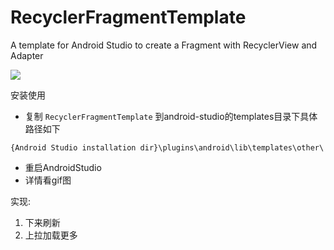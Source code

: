 # RecyclerFragmentTemplate
A template for Android Studio to create a Fragment with RecyclerView and Adapter



![](https://www.z4a.net/images/2018/08/03/1.gif)

安装使用
- 复制 `RecyclerFragmentTemplate` 到android-studio的templates目录下具体路径如下

`{Android Studio installation dir}\plugins\android\lib\templates\other\`


 - 重启AndroidStudio
 - 详情看gif图

实现:

1. 下来刷新
2. 上拉加载更多

```

```
 


